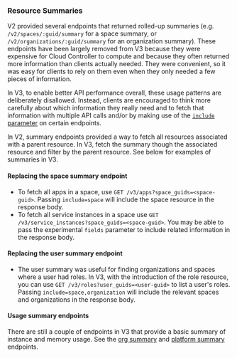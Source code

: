 ### Resource Summaries

V2 provided several endpoints that returned rolled-up summaries (e.g.
`/v2/spaces/:guid/summary` for a space summary, or
`/v2/organizations/:guid/summary` for an organization summary). These endpoints
have been largely removed from V3 because they were expensive for Cloud
Controller to compute and because they often returned more information than
clients actually needed. They were convenient, so it was easy for clients to
rely on them even when they only needed a few pieces of information.

In V3, to enable better API performance overall, these usage patterns are
deliberately disallowed. Instead, clients are encouraged to think more carefully
about which information they really need and to fetch that information with
multiple API calls and/or by making use of the [`include`
parameter](#including-associated-resources) on certain endpoints.

In V2, summary endpoints provided a way to fetch all resources associated with a
parent resource. In V3, fetch the summary though the associated resource and
filter by the parent resource. See below for examples of summaries in V3.

#### Replacing the space summary endpoint

- To fetch all apps in a space, use `GET /v3/apps?space_guids=<space-guid>`.
  Passing `include=space` will include the space resource in the response body.
- To fetch all service instances in a space use `GET
  /v3/service_instances?space_guids=<space-guid>`. You may be able to pass the
  experimental `fields` parameter to include related information in the response
  body.

#### Replacing the user summary endpoint

- The user summary was useful for finding organizations and spaces where a user
had roles. In V3, with the introduction of the role resource, you can use `GET
/v3/roles?user_guids=<user-guid>` to list a user's roles. Passing
`include=space,organization` will include the relevant spaces and organizations
in the response body.

#### Usage summary endpoints

There are still a couple of endpoints in V3 that provide a basic summary of
instance and memory usage. See the [org summary](#get-usage-summary) and
[platform summary](#get-platform-usage-summary) endpoints.
